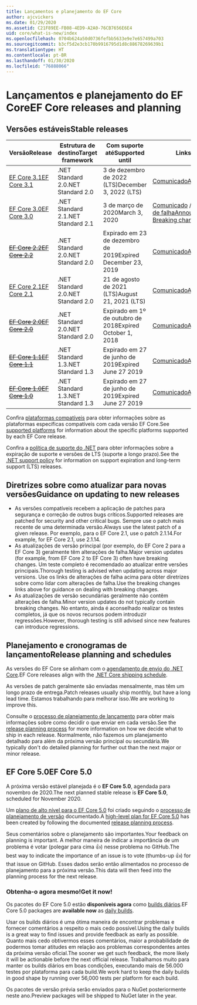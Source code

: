 ```yaml
---
title: Lançamentos e planejamento do EF Core
author: ajcvickers
ms.date: 01/29/2020
ms.assetid: C21F89EE-FB08-4ED9-A2A0-76CB7656E6E4
uid: core/what-is-new/index
ms.openlocfilehash: 0704b624a50d0736fefbb5633e9e7e657499a703
ms.sourcegitcommit: b3cf5d2e3cb170b9916795d1d8c88678269639b1
ms.translationtype: HT
ms.contentlocale: pt-BR
ms.lasthandoff: 01/30/2020
ms.locfileid: "76888066"
---
```

# <a name="ef-core-releases-and-planning"></a><span data-ttu-id="6829d-102">Lançamentos e planejamento do EF Core</span><span class="sxs-lookup"><span data-stu-id="6829d-102">EF Core releases and planning</span></span>

## <a name="stable-releases"></a><span data-ttu-id="6829d-103">Versões estáveis</span><span class="sxs-lookup"><span data-stu-id="6829d-103">Stable releases</span></span>

| <span data-ttu-id="6829d-104">Versão</span><span class="sxs-lookup"><span data-stu-id="6829d-104">Release</span></span> | <span data-ttu-id="6829d-105">Estrutura de destino</span><span class="sxs-lookup"><span data-stu-id="6829d-105">Target framework</span></span> | <span data-ttu-id="6829d-106">Com suporte até</span><span class="sxs-lookup"><span data-stu-id="6829d-106">Supported until</span></span> | <span data-ttu-id="6829d-107">Links</span><span class="sxs-lookup"><span data-stu-id="6829d-107">Links</span></span>
|:--------|------------------|-----------------|------
| [<span data-ttu-id="6829d-108">EF Core 3.1</span><span class="sxs-lookup"><span data-stu-id="6829d-108">EF Core 3.1</span></span>](https://www.nuget.org/packages/Microsoft.EntityFrameworkCore/3.1.1) | <span data-ttu-id="6829d-109">.NET Standard 2.0</span><span class="sxs-lookup"><span data-stu-id="6829d-109">.NET Standard 2.0</span></span> | <span data-ttu-id="6829d-110">3 de dezembro de 2022 (LTS)</span><span class="sxs-lookup"><span data-stu-id="6829d-110">December 3, 2022 (LTS)</span></span> | [<span data-ttu-id="6829d-111">Comunicado</span><span class="sxs-lookup"><span data-stu-id="6829d-111">Announcement</span></span>](https://devblogs.microsoft.com/dotnet/announcing-entity-framework-core-3-1-and-entity-framework-6-4/)
| [<span data-ttu-id="6829d-112">EF Core 3.0</span><span class="sxs-lookup"><span data-stu-id="6829d-112">EF Core 3.0</span></span>](https://www.nuget.org/packages/Microsoft.EntityFrameworkCore/3.0.1) | <span data-ttu-id="6829d-113">.NET Standard 2.1</span><span class="sxs-lookup"><span data-stu-id="6829d-113">.NET Standard 2.1</span></span> | <span data-ttu-id="6829d-114">3 de março de 2020</span><span class="sxs-lookup"><span data-stu-id="6829d-114">March 3, 2020</span></span> | <span data-ttu-id="6829d-115">[Comunicado](https://devblogs.microsoft.com/dotnet/announcing-ef-core-3-0-and-ef-6-3-general-availability/) / [Alterações de falha](ef-core-3.0/breaking-changes.md)</span><span class="sxs-lookup"><span data-stu-id="6829d-115">[Announcement](https://devblogs.microsoft.com/dotnet/announcing-ef-core-3-0-and-ef-6-3-general-availability/) / [Breaking changes](ef-core-3.0/breaking-changes.md)</span></span>
| <span data-ttu-id="6829d-116">~~[EF Core 2.2](https://www.nuget.org/packages/Microsoft.EntityFrameworkCore/2.2.6)~~</span><span class="sxs-lookup"><span data-stu-id="6829d-116">~~[EF Core 2.2](https://www.nuget.org/packages/Microsoft.EntityFrameworkCore/2.2.6)~~</span></span> | <span data-ttu-id="6829d-117">.NET Standard 2.0</span><span class="sxs-lookup"><span data-stu-id="6829d-117">.NET Standard 2.0</span></span> | <span data-ttu-id="6829d-118">Expirado em 23 de dezembro de 2019</span><span class="sxs-lookup"><span data-stu-id="6829d-118">Expired December 23, 2019</span></span> | [<span data-ttu-id="6829d-119">Comunicado</span><span class="sxs-lookup"><span data-stu-id="6829d-119">Announcement</span></span>](https://devblogs.microsoft.com/dotnet/announcing-entity-framework-core-2-2/)
| [<span data-ttu-id="6829d-120">EF Core 2.1</span><span class="sxs-lookup"><span data-stu-id="6829d-120">EF Core 2.1</span></span>](https://www.nuget.org/packages/Microsoft.EntityFrameworkCore/2.1.14) | <span data-ttu-id="6829d-121">.NET Standard 2.0</span><span class="sxs-lookup"><span data-stu-id="6829d-121">.NET Standard 2.0</span></span> | <span data-ttu-id="6829d-122">21 de agosto de 2021 (LTS)</span><span class="sxs-lookup"><span data-stu-id="6829d-122">August 21, 2021 (LTS)</span></span> | [<span data-ttu-id="6829d-123">Comunicado</span><span class="sxs-lookup"><span data-stu-id="6829d-123">Announcement</span></span>](https://devblogs.microsoft.com/dotnet/announcing-entity-framework-core-2-1/)
| <span data-ttu-id="6829d-124">~~[EF Core 2.0](https://www.nuget.org/packages/Microsoft.EntityFrameworkCore/2.0.3)~~</span><span class="sxs-lookup"><span data-stu-id="6829d-124">~~[EF Core 2.0](https://www.nuget.org/packages/Microsoft.EntityFrameworkCore/2.0.3)~~</span></span> | <span data-ttu-id="6829d-125">.NET Standard 2.0</span><span class="sxs-lookup"><span data-stu-id="6829d-125">.NET Standard 2.0</span></span> | <span data-ttu-id="6829d-126">Expirado em 1º de outubro de 2018</span><span class="sxs-lookup"><span data-stu-id="6829d-126">Expired October 1, 2018</span></span> | [<span data-ttu-id="6829d-127">Comunicado</span><span class="sxs-lookup"><span data-stu-id="6829d-127">Announcement</span></span>](https://devblogs.microsoft.com/dotnet/announcing-entity-framework-core-2-0/)
| <span data-ttu-id="6829d-128">~~[EF Core 1.1](https://www.nuget.org/packages/Microsoft.EntityFrameworkCore/1.1.6)~~</span><span class="sxs-lookup"><span data-stu-id="6829d-128">~~[EF Core 1.1](https://www.nuget.org/packages/Microsoft.EntityFrameworkCore/1.1.6)~~</span></span> | <span data-ttu-id="6829d-129">.NET Standard 1.3</span><span class="sxs-lookup"><span data-stu-id="6829d-129">.NET Standard 1.3</span></span> | <span data-ttu-id="6829d-130">Expirado em 27 de junho de 2019</span><span class="sxs-lookup"><span data-stu-id="6829d-130">Expired June 27 2019</span></span> | [<span data-ttu-id="6829d-131">Comunicado</span><span class="sxs-lookup"><span data-stu-id="6829d-131">Announcement</span></span>](https://devblogs.microsoft.com/dotnet/announcing-entity-framework-core-1-1/)
| <span data-ttu-id="6829d-132">~~[EF Core 1.0](https://www.nuget.org/packages/Microsoft.EntityFrameworkCore/1.0.6)~~</span><span class="sxs-lookup"><span data-stu-id="6829d-132">~~[EF Core 1.0](https://www.nuget.org/packages/Microsoft.EntityFrameworkCore/1.0.6)~~</span></span> | <span data-ttu-id="6829d-133">.NET Standard 1.3</span><span class="sxs-lookup"><span data-stu-id="6829d-133">.NET Standard 1.3</span></span> | <span data-ttu-id="6829d-134">Expirado em 27 de junho de 2019</span><span class="sxs-lookup"><span data-stu-id="6829d-134">Expired June 27 2019</span></span> | [<span data-ttu-id="6829d-135">Comunicado</span><span class="sxs-lookup"><span data-stu-id="6829d-135">Announcement</span></span>](https://devblogs.microsoft.com/dotnet/entity-framework-core-1-0-0-available/)

<span data-ttu-id="6829d-136">Confira [plataformas compatíveis](../platforms/index.md) para obter informações sobre as plataformas específicas compatíveis com cada versão EF Core.</span><span class="sxs-lookup"><span data-stu-id="6829d-136">See [supported platforms](../platforms/index.md) for information about the specific platforms supported by each EF Core release.</span></span>

<span data-ttu-id="6829d-137">Confira a [política de suporte do .NET](https://dotnet.microsoft.com/platform/support/policy/dotnet-core) para obter informações sobre a expiração de suporte e versões de LTS (suporte a longo prazo).</span><span class="sxs-lookup"><span data-stu-id="6829d-137">See the [.NET support policy](https://dotnet.microsoft.com/platform/support/policy/dotnet-core) for information on support expiration and long-term support (LTS) releases.</span></span>

## <a name="guidance-on-updating-to-new-releases"></a><span data-ttu-id="6829d-138">Diretrizes sobre como atualizar para novas versões</span><span class="sxs-lookup"><span data-stu-id="6829d-138">Guidance on updating to new releases</span></span>

* <span data-ttu-id="6829d-139">As versões compatíveis recebem a aplicação de patches para segurança e correção de outros bugs críticos.</span><span class="sxs-lookup"><span data-stu-id="6829d-139">Supported releases are patched for security and other critical bugs.</span></span> <span data-ttu-id="6829d-140">Sempre use o patch mais recente de uma determinada versão.</span><span class="sxs-lookup"><span data-stu-id="6829d-140">Always use the latest patch of a given release.</span></span> <span data-ttu-id="6829d-141">Por exemplo, para o EF Core 2.1, use o patch 2.1.14.</span><span class="sxs-lookup"><span data-stu-id="6829d-141">For example, for EF Core 2.1, use 2.1.14.</span></span>
* <span data-ttu-id="6829d-142">As atualizações de versão principal (por exemplo, do EF Core 2 para a EF Core 3) geralmente têm alterações de falha.</span><span class="sxs-lookup"><span data-stu-id="6829d-142">Major version updates (for example, from EF Core 2 to EF Core 3) often have breaking changes.</span></span> <span data-ttu-id="6829d-143">Um teste completo é recomendado ao atualizar entre versões principais.</span><span class="sxs-lookup"><span data-stu-id="6829d-143">Thorough testing is advised when updating across major versions.</span></span> <span data-ttu-id="6829d-144">Use os links de alterações de falha acima para obter diretrizes sobre como lidar com alterações de falha.</span><span class="sxs-lookup"><span data-stu-id="6829d-144">Use the breaking changes links above for guidance on dealing with breaking changes.</span></span>
* <span data-ttu-id="6829d-145">As atualizações de versão secundárias geralmente não contêm alterações de falha.</span><span class="sxs-lookup"><span data-stu-id="6829d-145">Minor version updates do not typically contain breaking changes.</span></span> <span data-ttu-id="6829d-146">No entanto, ainda é aconselhado realizar os testes completos, já que os novos recursos podem introduzir regressões.</span><span class="sxs-lookup"><span data-stu-id="6829d-146">However, thorough testing is still advised since new features can introduce regressions.</span></span>

## <a name="release-planning-and-schedules"></a><span data-ttu-id="6829d-147">Planejamento e cronogramas de lançamento</span><span class="sxs-lookup"><span data-stu-id="6829d-147">Release planning and schedules</span></span>

<span data-ttu-id="6829d-148">As versões do EF Core se alinham com o [agendamento de envio do .NET Core](https://github.com/dotnet/core/blob/master/roadmap.md).</span><span class="sxs-lookup"><span data-stu-id="6829d-148">EF Core releases align with the [.NET Core shipping schedule](https://github.com/dotnet/core/blob/master/roadmap.md).</span></span>

<span data-ttu-id="6829d-149">As versões de patch geralmente são enviadas mensalmente, mas têm um longo prazo de entrega.</span><span class="sxs-lookup"><span data-stu-id="6829d-149">Patch releases usually ship monthly, but have a long lead time.</span></span>
<span data-ttu-id="6829d-150">Estamos trabalhando para melhorar isso.</span><span class="sxs-lookup"><span data-stu-id="6829d-150">We are working to improve this.</span></span>

<span data-ttu-id="6829d-151">Consulte o [processo de planejamento de lançamento](release-planning.md) para obter mais informações sobre como decidir o que enviar em cada versão.</span><span class="sxs-lookup"><span data-stu-id="6829d-151">See the [release planning process](release-planning.md) for more information on how we decide what to ship in each release.</span></span>
<span data-ttu-id="6829d-152">Normalmente, não fazemos um planejamento detalhado para além da próxima versão principal ou secundária.</span><span class="sxs-lookup"><span data-stu-id="6829d-152">We typically don't do detailed planning for further out than the next major or minor release.</span></span>

## <a name="ef-core-50"></a><span data-ttu-id="6829d-153">EF Core 5.0</span><span class="sxs-lookup"><span data-stu-id="6829d-153">EF Core 5.0</span></span>

<span data-ttu-id="6829d-154">A próxima versão estável planejada é o **EF Core 5.0**, agendada para novembro de 2020.</span><span class="sxs-lookup"><span data-stu-id="6829d-154">The next planned stable release is **EF Core 5.0**, scheduled for November 2020.</span></span>

<span data-ttu-id="6829d-155">Um [plano de alto nível para o EF Core 5.0](ef-core-5.0/plan.md) foi criado seguindo o [processo de planejamento de versão](release-planning.md) documentado.</span><span class="sxs-lookup"><span data-stu-id="6829d-155">A [high-level plan for EF Core 5.0](ef-core-5.0/plan.md) has been created by following the documented [release planning process](release-planning.md).</span></span>

<span data-ttu-id="6829d-156">Seus comentários sobre o planejamento são importantes.</span><span class="sxs-lookup"><span data-stu-id="6829d-156">Your feedback on planning is important.</span></span>
<span data-ttu-id="6829d-157">A melhor maneira de indicar a importância de um problema é votar (polegar para cima 👍) nesse problema no GitHub.</span><span class="sxs-lookup"><span data-stu-id="6829d-157">The best way to indicate the importance of an issue is to vote (thumbs-up 👍) for that issue on GitHub.</span></span>
<span data-ttu-id="6829d-158">Esses dados serão então alimentados no processo de planejamento para a próxima versão.</span><span class="sxs-lookup"><span data-stu-id="6829d-158">This data will then feed into the planning process for the next release.</span></span>

### <a name="get-it-now"></a><span data-ttu-id="6829d-159">Obtenha-o agora mesmo!</span><span class="sxs-lookup"><span data-stu-id="6829d-159">Get it now!</span></span>

<span data-ttu-id="6829d-160">Os pacotes do EF Core 5.0 estão **disponíveis agora** como [builds diários](https://github.com/aspnet/AspNetCore/blob/master/docs/DailyBuilds.md).</span><span class="sxs-lookup"><span data-stu-id="6829d-160">EF Core 5.0 packages are **available now** as [daily builds](https://github.com/aspnet/AspNetCore/blob/master/docs/DailyBuilds.md).</span></span> 

<span data-ttu-id="6829d-161">Usar os builds diários é uma ótima maneira de encontrar problemas e fornecer comentários a respeito o mais cedo possível.</span><span class="sxs-lookup"><span data-stu-id="6829d-161">Using the daily builds is a great way to find issues and provide feedback as early as possible.</span></span>
<span data-ttu-id="6829d-162">Quanto mais cedo obtivermos esses comentários, maior a probabilidade de podermos tomar atitudes em relação aos problemas correspondentes antes da próxima versão oficial.</span><span class="sxs-lookup"><span data-stu-id="6829d-162">The sooner we get such feedback, the more likely it will be actionable before the next official release.</span></span>
<span data-ttu-id="6829d-163">Trabalhamos muito para manter os builds diários em boas condições, executando mais de 56.000 testes por plataforma para cada build.</span><span class="sxs-lookup"><span data-stu-id="6829d-163">We work hard to keep the daily builds in good shape by running over 56,000 tests per platform for each build.</span></span>

<span data-ttu-id="6829d-164">Os pacotes de versão prévia serão enviados para o NuGet posteriormente neste ano.</span><span class="sxs-lookup"><span data-stu-id="6829d-164">Preview packages will be shipped to NuGet later in the year.</span></span>

